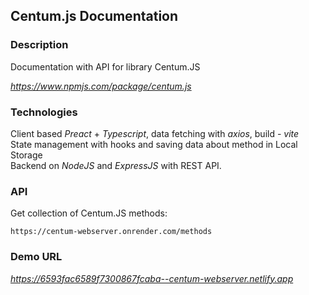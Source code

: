 ## Centum.js Documentation  

### Description    

Documentation with API for library Centum.JS      

*https://www.npmjs.com/package/centum.js*    

### Technologies  

Client based *Preact* + *Typescript*, data fetching with *axios*, build - *vite*    
State management with hooks and saving data about method in Local Storage    
Backend on *NodeJS* and *ExpressJS* with REST API.  

### API  

Get collection of Centum.JS methods:  

~~~  
https://centum-webserver.onrender.com/methods  
~~~  

### Demo URL  
  
*https://6593fac6589f7300867fcaba--centum-webserver.netlify.app*
